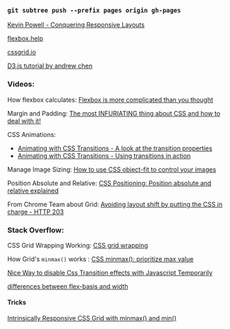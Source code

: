 ### `git subtree push --prefix pages origin gh-pages`

[Kevin Powell - Conquering Responsive Layouts](https://courses.kevinpowell.co/courses/conquering-responsive-layouts)

[flexbox.help](https://flexbox.help/)

[cssgrid.io](https://cssgrid.io/)

[D3.js tutorial by andrew chen](https://www.youtube.com/watch?v=UYrJ4jukvig&list=PLPtgdQ4YE9cgdPwOKShhPHdVEseLPGd_t)

### Videos: 

How flexbox calculates:  [Flexbox is more complicated than you thought](https://youtu.be/fm3dSg4cxRI)

Margin and Padding: [The most INFURIATING thing about CSS and how to deal with it!](https://youtu.be/qKiz9gdJdr8)

CSS Animations: 
- [Animating with CSS Transitions - A look at the transition properties](https://youtu.be/Nloq6uzF8RQ)
- [Animating with CSS Transitions - Using transitions in action](https://youtu.be/YYlFFMc0RAg)

Manage Image Sizing: [How to use CSS object-fit to control your images](https://youtu.be/6yAAV-uP0po)

Position Absolute and Relative: [CSS Positioning: Position absolute and relative explained](https://youtu.be/P6UgYq3J3Qs)

From Chrome Team about Grid: [Avoiding layout shift by putting the CSS in charge - HTTP 203](https://youtu.be/7EKEav7Io5Y)

### Stack Overflow:

CSS Grid Wrapping Working: [CSS grid wrapping](https://stackoverflow.com/questions/43129360/css-grid-wrapping/43129507#43129507)

How Grid's `minmax()` works : [CSS minmax(): prioritize max value](https://stackoverflow.com/questions/57537986/css-minmax-prioritize-max-value)

[Nice Way to disable Css Transition effects with Javascript Temporarily](https://stackoverflow.com/questions/11131875/what-is-the-cleanest-way-to-disable-css-transition-effects-temporarily/16575811#16575811)

[differences between flex-basis and width](https://stackoverflow.com/questions/34352140/what-are-the-differences-between-flex-basis-and-width)


#### Tricks

[Intrinsically Responsive CSS Grid with minmax() and min()](https://css-tricks.com/intrinsically-responsive-css-grid-with-minmax-and-min/)



